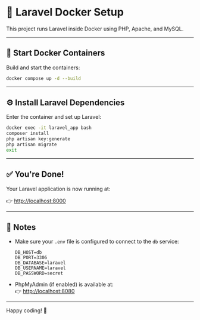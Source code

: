 # 🚀 Laravel Docker Setup

This project runs Laravel inside Docker using PHP, Apache, and MySQL.

---

## 🐳 Start Docker Containers

Build and start the containers:

```bash
docker compose up -d --build
```

---

## ⚙️ Install Laravel Dependencies

Enter the container and set up Laravel:

```bash
docker exec -it laravel_app bash
composer install
php artisan key:generate
php artisan migrate
exit
```

---

## ✅ You're Done!

Your Laravel application is now running at:

👉 [http://localhost:8000](http://localhost:8000)

---

## 📌 Notes

- Make sure your `.env` file is configured to connect to the `db` service:
  ```env
  DB_HOST=db
  DB_PORT=3306
  DB_DATABASE=laravel
  DB_USERNAME=laravel
  DB_PASSWORD=secret
  ```

- PhpMyAdmin (if enabled) is available at:  
  👉 [http://localhost:8080](http://localhost:8080)

---

Happy coding! 🎉